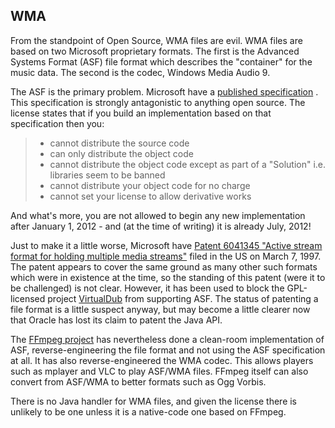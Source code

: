 
##  WMA 


From the standpoint of Open Source, WMA files are evil.
      WMA files are based on two Microsoft proprietary formats. The first is
      the Advanced Systems Format (ASF) file format which describes the "container"
      for the music data. The second is the codec, Windows Media Audio 9.


The ASF is the primary problem. Microsoft have a [
	published specification](http://www.microsoft.com/en-us/download/details.aspx?id=14995) . This specification is strongly antagonistic
      to anything open source. The license states that if you build an implementation
      based on that specification then you:


   > 
> + cannot distribute the source code
> + can only distribute the object code
> + cannot distribute the object code except as part of a "Solution"
	  i.e. libraries seem to be banned
> + cannot distribute your object code for no charge
> + cannot set your license to allow derivative works



And what's more, you are not allowed to begin any new implementation after
      January 1, 2012 - and (at the time of writing) it is already July, 2012!


Just to make it a little worse, Microsoft have [ Patent 6041345
	"Active stream format for holding multiple media streams"](http://www.google.com/patents/US6041345) filed in the US on March 7, 1997. The patent appears to cover the same ground as
      many other such formats which were in existence at the time, so the
      standing of this patent (were it to be challenged) is not clear.
      However, it has been used to block the GPL-licensed project [VirtualDub](http://www.advogato.org/article/101.html) from supporting ASF. The status of patenting a file format is a little
      suspect anyway, but may become a little clearer now that Oracle has lost its claim
      to patent the Java API.


The [FFmpeg project](http://ffmpeg.org/) has nevertheless done a
      clean-room implementation of ASF, reverse-engineering the file format
      and not using the ASF specification at all. It has also reverse-engineered
      the WMA codec. This allows players such as mplayer and VLC to play ASF/WMA files.
      FFmpeg itself can also convert from ASF/WMA to better formats such as Ogg Vorbis.


There is no Java handler for WMA files, and given the license there is unlikely
      to be one unless it is a native-code one based on FFmpeg.
